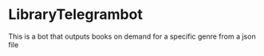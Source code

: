 # LibraryTelegrambot
This is a bot that outputs books on demand for a specific genre from a json file
